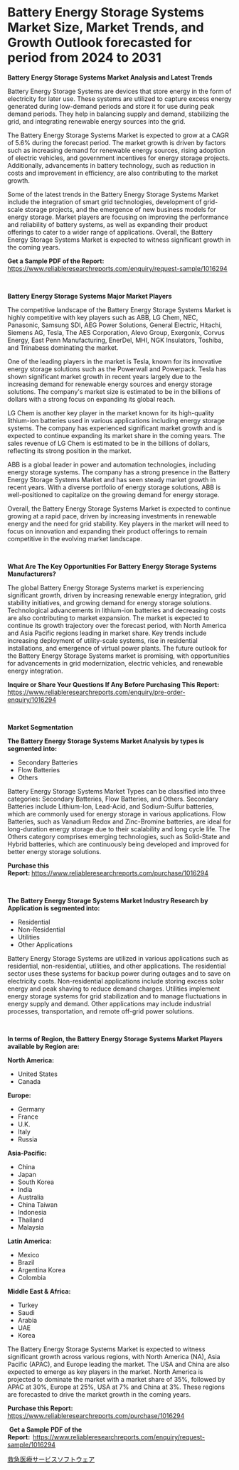 <p><h1>Battery Energy Storage Systems Market Size, Market Trends, and Growth Outlook forecasted for period from 2024 to 2031</h1></p><p><strong>Battery Energy Storage Systems Market Analysis and Latest Trends</strong></p>
<p><p>Battery Energy Storage Systems are devices that store energy in the form of electricity for later use. These systems are utilized to capture excess energy generated during low-demand periods and store it for use during peak demand periods. They help in balancing supply and demand, stabilizing the grid, and integrating renewable energy sources into the grid.</p><p>The Battery Energy Storage Systems Market is expected to grow at a CAGR of 5.6% during the forecast period. The market growth is driven by factors such as increasing demand for renewable energy sources, rising adoption of electric vehicles, and government incentives for energy storage projects. Additionally, advancements in battery technology, such as reduction in costs and improvement in efficiency, are also contributing to the market growth.</p><p>Some of the latest trends in the Battery Energy Storage Systems Market include the integration of smart grid technologies, development of grid-scale storage projects, and the emergence of new business models for energy storage. Market players are focusing on improving the performance and reliability of battery systems, as well as expanding their product offerings to cater to a wider range of applications. Overall, the Battery Energy Storage Systems Market is expected to witness significant growth in the coming years.</p></p>
<p><strong>Get a Sample PDF of the Report:&nbsp;</strong> <a href="https://www.reliableresearchreports.com/enquiry/request-sample/1016294">https://www.reliableresearchreports.com/enquiry/request-sample/1016294</a></p>
<p>&nbsp;</p>
<p><strong>Battery Energy Storage Systems Major Market Players</strong></p>
<p><p>The competitive landscape of the Battery Energy Storage Systems Market is highly competitive with key players such as ABB, LG Chem, NEC, Panasonic, Samsung SDI, AEG Power Solutions, General Electric, Hitachi, Siemens AG, Tesla, The AES Corporation, Alevo Group, Exergonix, Corvus Energy, East Penn Manufacturing, EnerDel, MHI, NGK Insulators, Toshiba, and Trinabess dominating the market.</p><p>One of the leading players in the market is Tesla, known for its innovative energy storage solutions such as the Powerwall and Powerpack. Tesla has shown significant market growth in recent years largely due to the increasing demand for renewable energy sources and energy storage solutions. The company's market size is estimated to be in the billions of dollars with a strong focus on expanding its global reach.</p><p>LG Chem is another key player in the market known for its high-quality lithium-ion batteries used in various applications including energy storage systems. The company has experienced significant market growth and is expected to continue expanding its market share in the coming years. The sales revenue of LG Chem is estimated to be in the billions of dollars, reflecting its strong position in the market.</p><p>ABB is a global leader in power and automation technologies, including energy storage systems. The company has a strong presence in the Battery Energy Storage Systems Market and has seen steady market growth in recent years. With a diverse portfolio of energy storage solutions, ABB is well-positioned to capitalize on the growing demand for energy storage.</p><p>Overall, the Battery Energy Storage Systems Market is expected to continue growing at a rapid pace, driven by increasing investments in renewable energy and the need for grid stability. Key players in the market will need to focus on innovation and expanding their product offerings to remain competitive in the evolving market landscape.</p></p>
<p>&nbsp;</p>
<p><strong>What Are The Key Opportunities For Battery Energy Storage Systems Manufacturers?</strong></p>
<p><p>The global Battery Energy Storage Systems market is experiencing significant growth, driven by increasing renewable energy integration, grid stability initiatives, and growing demand for energy storage solutions. Technological advancements in lithium-ion batteries and decreasing costs are also contributing to market expansion. The market is expected to continue its growth trajectory over the forecast period, with North America and Asia Pacific regions leading in market share. Key trends include increasing deployment of utility-scale systems, rise in residential installations, and emergence of virtual power plants. The future outlook for the Battery Energy Storage Systems market is promising, with opportunities for advancements in grid modernization, electric vehicles, and renewable energy integration.</p></p>
<p><strong>Inquire or Share Your Questions If Any Before Purchasing This Report:</strong> <a href="https://www.reliableresearchreports.com/enquiry/pre-order-enquiry/1016294">https://www.reliableresearchreports.com/enquiry/pre-order-enquiry/1016294</a></p>
<p>&nbsp;</p>
<p><strong>Market Segmentation</strong></p>
<p><strong>The Battery Energy Storage Systems Market Analysis by types is segmented into:</strong></p>
<p><ul><li>Secondary Batteries</li><li>Flow Batteries</li><li>Others</li></ul></p>
<p><p>Battery Energy Storage Systems Market Types can be classified into three categories: Secondary Batteries, Flow Batteries, and Others. Secondary Batteries include Lithium-Ion, Lead-Acid, and Sodium-Sulfur batteries, which are commonly used for energy storage in various applications. Flow Batteries, such as Vanadium Redox and Zinc-Bromine batteries, are ideal for long-duration energy storage due to their scalability and long cycle life. The Others category comprises emerging technologies, such as Solid-State and Hybrid batteries, which are continuously being developed and improved for better energy storage solutions.</p></p>
<p><strong>Purchase this Report:&nbsp;</strong><a href="https://www.reliableresearchreports.com/purchase/1016294">https://www.reliableresearchreports.com/purchase/1016294</a></p>
<p>&nbsp;</p>
<p><strong>The Battery Energy Storage Systems Market Industry Research by Application is segmented into:</strong></p>
<p><ul><li>Residential</li><li>Non-Residential</li><li>Utilities</li><li>Other Applications</li></ul></p>
<p><p>Battery Energy Storage Systems are utilized in various applications such as residential, non-residential, utilities, and other applications. The residential sector uses these systems for backup power during outages and to save on electricity costs. Non-residential applications include storing excess solar energy and peak shaving to reduce demand charges. Utilities implement energy storage systems for grid stabilization and to manage fluctuations in energy supply and demand. Other applications may include industrial processes, transportation, and remote off-grid power solutions.</p></p>
<p>&nbsp;</p>
<p><strong>In terms of Region, the Battery Energy Storage Systems Market Players available by Region are:</strong></p>
<p>
    <p> <strong> North America: </strong>
        <ul>
            <li>United States</li>
            <li>Canada</li>
        </ul>
        </p> 
    <p> <strong> Europe: </strong>
        <ul>
            <li>Germany</li>
            <li>France</li>
            <li>U.K.</li>
            <li>Italy</li>
            <li>Russia</li>
        </ul>
        </p> 
    <p> <strong> Asia-Pacific: </strong>
        <ul>
            <li>China</li>
            <li>Japan</li>
            <li>South Korea</li>
            <li>India</li>
            <li>Australia</li>
            <li>China Taiwan</li>
            <li>Indonesia</li>
            <li>Thailand</li>
            <li>Malaysia</li>
        </ul>
        </p> 
    <p> <strong> Latin America: </strong>
        <ul>
            <li>Mexico</li>
            <li>Brazil</li>
            <li>Argentina Korea</li>
            <li>Colombia</li>
        </ul>
        </p> 
    <p> <strong> Middle East & Africa: </strong>
        <ul>
            <li>Turkey</li>
            <li>Saudi</li>
            <li>Arabia</li>
            <li>UAE</li>
            <li>Korea</li>
        </ul>
    </p>
    </p>
<p><p>The Battery Energy Storage Systems Market is expected to witness significant growth across various regions, with North America (NA), Asia Pacific (APAC), and Europe leading the market. The USA and China are also expected to emerge as key players in the market. North America is projected to dominate the market with a market share of 35%, followed by APAC at 30%, Europe at 25%, USA at 7% and China at 3%. These regions are forecasted to drive the market growth in the coming years.</p></p>
<p><strong>Purchase this Report: </strong><a href="https://www.reliableresearchreports.com/purchase/1016294">https://www.reliableresearchreports.com/purchase/1016294</a></p>
<p>&nbsp;<strong>Get a Sample PDF of the Report:&nbsp;&nbsp;</strong><a href="https://www.reliableresearchreports.com/enquiry/request-sample/1016294">https://www.reliableresearchreports.com/enquiry/request-sample/1016294</a></p>
<p><strong></strong></p>
<p><p><a href="https://github.com/wkuactfdzwizk06/Market-Research-Report-List-1/blob/main/361473016538.md">救急医療サービスソフトウェア</a></p></p>